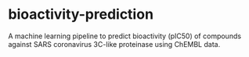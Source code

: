 # bioactivity-prediction
A machine learning pipeline to predict bioactivity (pIC50) of compounds against SARS coronavirus 3C-like proteinase using ChEMBL data.
